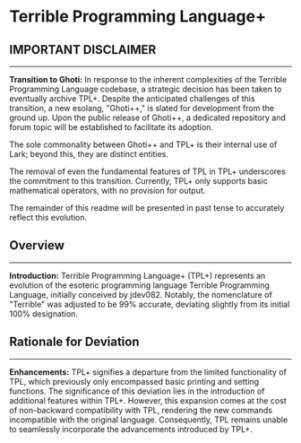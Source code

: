 Terrible Programming Language+
==============================

IMPORTANT DISCLAIMER
--------------------

* * *

**Transition to Ghoti:** In response to the inherent complexities of the Terrible Programming Language codebase, a strategic decision has been taken to eventually archive TPL+. Despite the anticipated challenges of this transition, a new esolang, "Ghoti++," is slated for development from the ground up. Upon the public release of Ghoti++, a dedicated repository and forum topic will be established to facilitate its adoption.

The sole commonality between Ghoti++ and TPL+ is their internal use of Lark; beyond this, they are distinct entities.

The removal of even the fundamental features of TPL in TPL+ underscores the commitment to this transition. Currently, TPL+ only supports basic mathematical operators, with no provision for output.

The remainder of this readme will be presented in past tense to accurately reflect this evolution.

Overview
--------

* * *

**Introduction:** Terrible Programming Language+ (TPL+) represents an evolution of the esoteric programming language Terrible Programming Language, initially conceived by jdev082. Notably, the nomenclature of "Terrible" was adjusted to be 99% accurate, deviating slightly from its initial 100% designation.

Rationale for Deviation
-----------------------

* * *

**Enhancements:** TPL+ signifies a departure from the limited functionality of TPL, which previously only encompassed basic printing and setting functions. The significance of this deviation lies in the introduction of additional features within TPL+. However, this expansion comes at the cost of non-backward compatibility with TPL, rendering the new commands incompatible with the original language. Consequently, TPL remains unable to seamlessly incorporate the advancements introduced by TPL+.